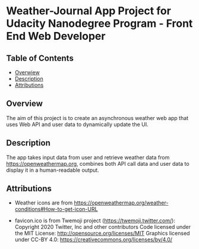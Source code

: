 # Weather-Journal App Project for Udacity Nanodegree Program - Front End Web Developer

## Table of Contents

* [Overwiew](#overview)
* [Description](#description)
* [Attributions](#attributions)


## Overview
The aim of this project is to create an asynchronous weather web app that uses Web API and user data to dynamically update the UI. 


## Description
The app takes input data from user and retrieve weather data from https://openweathermap.org, combines both API call data and user data to display it in a human-readable output.


## Attributions
- Weather icons are from https://openweathermap.org/weather-conditions#How-to-get-icon-URL

- favicon.ico is from Twemoji project (https://twemoji.twitter.com/):
Copyright 2020 Twitter, Inc and other contributors
Code licensed under the MIT License: http://opensource.org/licenses/MIT
Graphics licensed under CC-BY 4.0: https://creativecommons.org/licenses/by/4.0/
